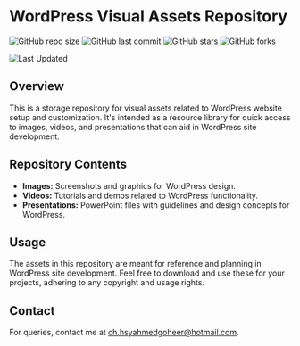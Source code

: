 # WordPress Visual Assets Repository

![GitHub repo size](https://img.shields.io/github/repo-size/Hasnat-Ahmed-Goheer/WordPress)
![GitHub last commit](https://img.shields.io/github/last-commit/Hasnat-Ahmed-Goheer/WordPress?color=blue)
![GitHub stars](https://img.shields.io/github/stars/Hasnat-Ahmed-Goheer/WordPress)
![GitHub forks](https://img.shields.io/github/forks/Hasnat-Ahmed-Goheer/WordPress)


![Last Updated](https://img.shields.io/github/last-commit/Hasnat-Ahmed-Goheer/WordPress?label=Last%20Updated&color=yellow)

## Overview

This is a storage repository for visual assets related to WordPress website setup and customization. It's intended as a resource library for quick access to images, videos, and presentations that can aid in WordPress site development.

## Repository Contents

- **Images:** Screenshots and graphics for WordPress design.
- **Videos:** Tutorials and demos related to WordPress functionality.
- **Presentations:** PowerPoint files with guidelines and design concepts for WordPress.

## Usage

The assets in this repository are meant for reference and planning in WordPress site development. Feel free to download and use these for your projects, adhering to any copyright and usage rights.

## Contact

For queries, contact me at [ch.hsyahmedgoheer@hotmail.com](mailto:ch.hsyahmedgoheer@hotmail.com).

<!---
Repository URL: https://github.com/[your-username]/[repository-name]
--->
